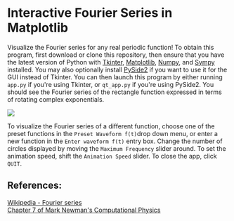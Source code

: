 # Interactive Fourier Series in Matplotlib
Visualize the Fourier series for any real periodic function!
To obtain this program, first download or clone this repository, then ensure that you have the latest version of Python with [Tkinter](https://docs.python.org/3/library/tk.html), [Matplotlib](https://matplotlib.org), 
[Numpy](https://numpy.org), and [Sympy](https://www.sympy.org/en/index.html) installed. You may also optionally install [PySide2](https://wiki.qt.io/Qt_for_PythonPySide2) if you want to use it for the GUI instead of Tkinter. 
You can then launch this program by either running `app.py` if you're using Tkinter, or `qt_app.py` if you're using PySide2. You should see the Fourier series of the rectangle function expressed in terms of rotating complex exponentials.

<img src="https://raw.githubusercontent.com/marl0ny/Real-Fourier-Series/master/rect.gif" />

To visualize the Fourier series of a different function, choose one of the preset functions in the `Preset Waveform f(t)`drop down menu, or enter a new function in the `Enter waveform f(t)` entry box. 
Change the number of circles displayed by moving the `Maximum Frequency` slider around. To set the animation speed, shift the `Animation Speed` slider. To close the app, click `QUIT`. 

## References:
[Wikipedia - Fourier series](https://en.wikipedia.org/wiki/Fourier_series) <br>
[Chapter 7 of Mark Newman's Computational Physics](http://www-personal.umich.edu/~mejn/cp/)
